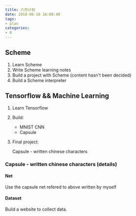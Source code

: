 ```yaml
---
title: 六月计划
date: 2018-06-16 16:00:40
tags:
- plan
categories:
- 0
---
```


## Scheme

1. Learn Scheme
2. Write Scheme learning notes
3. Build a project with Scheme (content hasn't been decided)
4. Build a Scheme interpreter

## Tensorflow && Machine Learning

1. Learn Tensorflow

2. Build:

   - MNIST CNN
   - Capsule

3. Final project:

   Capsule - written chinese characters

### Capsule - written chinese characters (details)

#### Net

Use the capsule net refered to above written by myself

#### Dataset

Build a website to collect data.